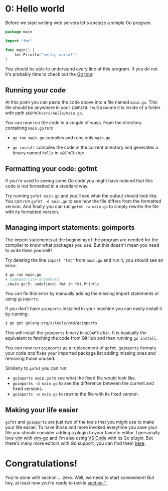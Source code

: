 # 0: Hello world

Before we start writing web servers let's analyze a simple Go program.

[embedmd]: # "hello/main.go /package main/ $"

```go
package main

import "fmt"

func main() {
	fmt.Println("hello, world!")
}

```

You should be able to understand every line of this program.
If you do not it's probably time to check out the [Go tour][1].

## Running your code

At this point you can paste the code above into a file named `main.go`.
This file should be anywhere in your `$GOPATH`.
I will assume it is inside of a folder with path `$GOPATH/src/hello/main.go`.

You can now run the code in a couple of ways. From the directory containing `main.go` run:

- `go run main.go` compiles and runs only `main.go`.

- `go install` compiles the code in the current directory and generates a binary named `hello` in `$GOPATH/bin`.

## Formatting your code: gofmt

If you're used to seeing some Go code you might have noticed that this code is not formatted in a standard way.

Try running `gofmt main.go` and you'll see what the output should look like.
You can run `gofmt -d main.go` to see how the file differs from the formatted version.
And finally you can run `gofmt -w main.go` to simply rewrite the file with its formatted version.

## Managing import statements: goimports

The import statements at the beginning of the program are needed for the compiler to know what packages you use.
But this doesn't mean you need to write them yourself!

Try deleting the line `import "fmt"` from `main.go` and run it, you should see an error:

```bash
$ go run main.go
# command-line-arguments
./main.go:5: undefined: fmt in fmt.Println
```

You can fix this error by manually adding the missing import statements or using `goimports`.

If you don't have `goimports` installed in your machine you can easily install it by running:

```bash
$ go get golang.org/x/tools/cmd/goimports
```

This will install the `goimports` binary in `$GOAPTH/bin`.
It is basically the equivalent to fetching the code from GitHub and then running `go install`.

You can now run `goimports` as a replacement of `gofmt`.
`goimports` formats your code _and_ fixes your imported package list adding missing ones and removing those unused.

Similarly to `gofmt` you can run:

- `goimports main.go` to see what the fixed file would look like.
- `goimports -d main.go` to see the difference between the current and fixed versions.
- `goimports -w main.go` to rewrite the file with its fixed version.

## Making your life easier

`gofmt` and `goimports` are just two of the tools that you might use to make your life easier.
To have those and more invoked everytime you save your file you should consider adding a plugin to your favorite editor.
I personally love [vim][2] with [vim-go][3] and I'm also using [VS Code][4] with its Go plugin.
But there's many more editors with Go support, you can find them [here][5].

# Congratulations!

You're done with section ... zero. Well, we need to start somewhere!
But hey, at least now you're ready to tackle [section 1][6].

[1]: https://tour.golang.org
[2]: https://www.vim.org/
[3]: https://github.com/fatih/vim-go
[4]: https://www.visualstudio.com/en-us/products/code-vs.aspx
[5]: https://github.com/golang/go/wiki/IDEsAndTextEditorPlugins
[6]: ../section01/README.md
